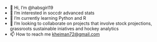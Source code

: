 - 👋 Hi, I’m @habsgirl19
- 👀 I’m interested in soccdr advanced stats
- 🌱 I’m currently learning Python and R
- 💞️ I’m looking to collaborate on projects that involve stock projections, grassroots sustainable iniatives and hockey analytics
- 📫 How to reach me kheiman72@gmail.com

<!---
habsgirl19/habsgirl19 is a ✨ special ✨ repository because its `README.md` (this file) appears on your GitHub profile.
You can click the Preview link to take a look at your changes.
--->
